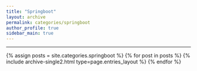 ```yaml
---
title: "Springboot"
layout: archive
permalink: categories/springboot
author_profile: true
sidebar_main: true
---
```


<!-- 공백이 포함되어 있는 카테고리 이름의 경우 site.categories['a b c'] 이런식으로! -->

***

{% assign posts = site.categories.springboot %}
{% for post in posts %} {% include archive-single2.html type=page.entries_layout %} {% endfor %}